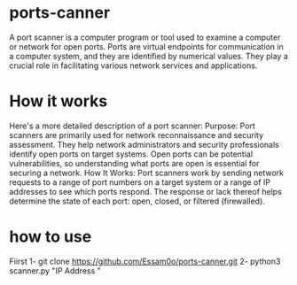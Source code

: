 # ports-canner
A port scanner is a computer program or tool used to examine a computer or network for open ports. Ports are virtual endpoints for communication in a computer system, and they are identified by numerical values. They play a crucial role in facilitating various network services and applications.
# How it works
Here's a more detailed description of a port scanner:
Purpose: Port scanners are primarily used for network reconnaissance and security assessment. They help network administrators and security professionals identify open ports on target systems. Open ports can be potential vulnerabilities, so understanding what ports are open is essential for securing a network.
How It Works: Port scanners work by sending network requests to a range of port numbers on a target system or a range of IP addresses to see which ports respond. The response or lack thereof helps determine the state of each port: open, closed, or filtered (firewalled).
# how to use
  Fiirst 
    1- git clone https://github.com/Essam0o/ports-canner.git
    2- python3 scanner.py "IP Address "
